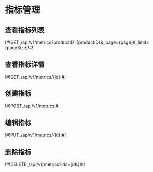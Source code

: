 # 指标管理

## 查看指标列表

!#!GET_/api/v1/metrics?productID={productID}&_page={page}&_limit={pageSize}!#!




## 查看指标详情

!#!GET_/api/v1/metrics/{id}!#!




## 创建指标

!#!POST_/api/v1/metrics!#!




## 编辑指标

!#!PUT_/api/v1/metrics/{id}!#!




## 删除指标

!#!DELETE_/api/v1/metrics?ids={ids}!#!




